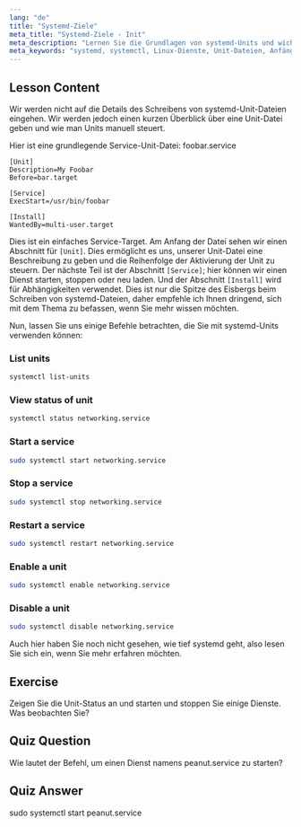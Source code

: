 ```yaml
---
lang: "de"
title: "Systemd-Ziele"
meta_title: "Systemd-Ziele - Init"
meta_description: "Lernen Sie die Grundlagen von systemd-Units und wichtige systemctl-Befehle. Verstehen Sie, wie Sie Dienste verwalten, Status anzeigen und Units in Linux aktivieren. Beginnen Sie Ihre Reise!"
meta_keywords: "systemd, systemctl, Linux-Dienste, Unit-Dateien, Anfänger, Tutorial, Anleitung, Linux-Befehle"
---
```


## Lesson Content

Wir werden nicht auf die Details des Schreibens von systemd-Unit-Dateien eingehen. Wir werden jedoch einen kurzen Überblick über eine Unit-Datei geben und wie man Units manuell steuert.

Hier ist eine grundlegende Service-Unit-Datei: foobar.service

```
[Unit]
Description=My Foobar
Before=bar.target

[Service]
ExecStart=/usr/bin/foobar

[Install]
WantedBy=multi-user.target
```

Dies ist ein einfaches Service-Target. Am Anfang der Datei sehen wir einen Abschnitt für `[Unit]`. Dies ermöglicht es uns, unserer Unit-Datei eine Beschreibung zu geben und die Reihenfolge der Aktivierung der Unit zu steuern. Der nächste Teil ist der Abschnitt `[Service]`; hier können wir einen Dienst starten, stoppen oder neu laden. Und der Abschnitt `[Install]` wird für Abhängigkeiten verwendet. Dies ist nur die Spitze des Eisbergs beim Schreiben von systemd-Dateien, daher empfehle ich Ihnen dringend, sich mit dem Thema zu befassen, wenn Sie mehr wissen möchten.

Nun, lassen Sie uns einige Befehle betrachten, die Sie mit systemd-Units verwenden können:

### List units

```bash
systemctl list-units
```

### View status of unit

```bash
systemctl status networking.service
```

### Start a service

```bash
sudo systemctl start networking.service
```

### Stop a service

```bash
sudo systemctl stop networking.service
```

### Restart a service

```bash
sudo systemctl restart networking.service
```

### Enable a unit

```bash
sudo systemctl enable networking.service
```

### Disable a unit

```bash
sudo systemctl disable networking.service
```

Auch hier haben Sie noch nicht gesehen, wie tief systemd geht, also lesen Sie sich ein, wenn Sie mehr erfahren möchten.

## Exercise

Zeigen Sie die Unit-Status an und starten und stoppen Sie einige Dienste. Was beobachten Sie?

## Quiz Question

Wie lautet der Befehl, um einen Dienst namens peanut.service zu starten?

## Quiz Answer

sudo systemctl start peanut.service
